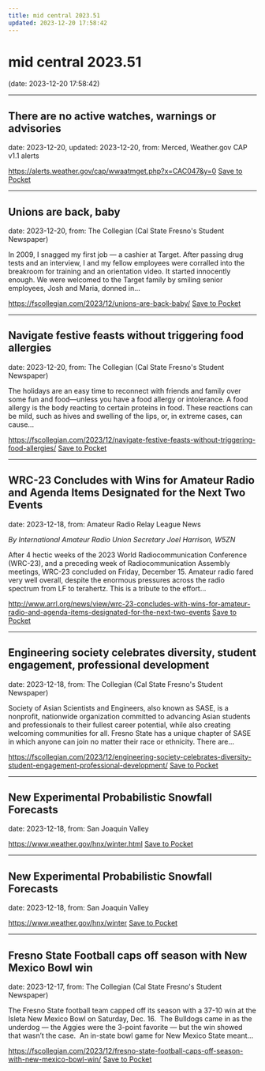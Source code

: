 ```yaml
---
title: mid central 2023.51
updated: 2023-12-20 17:58:42
---
```


# mid central 2023.51

(date: 2023-12-20 17:58:42)

---

## There are no active watches, warnings or advisories

date: 2023-12-20, updated: 2023-12-20, from: Merced, Weather.gov CAP v1.1 alerts



<span class="feed-item-link">
<a href="https://alerts.weather.gov/cap/wwaatmget.php?x=CAC047&y=0">https://alerts.weather.gov/cap/wwaatmget.php?x=CAC047&y=0</a> <a href="https://getpocket.com/save" class="pocket-btn" data-lang="en" data-save-url="https://alerts.weather.gov/cap/wwaatmget.php?x=CAC047&y=0">Save to Pocket</a>
</span>

---

## Unions are back, baby

date: 2023-12-20, from: The Collegian (Cal State Fresno's Student Newspaper)

In 2009, I snagged my first job &#8212; a cashier at Target. After passing drug tests and an interview, I and my fellow employees were corralled into the breakroom for training and an orientation video. It started innocently enough. We were welcomed to the Target family by smiling senior employees, Josh and Maria, donned in...

<span class="feed-item-link">
<a href="https://fscollegian.com/2023/12/unions-are-back-baby/">https://fscollegian.com/2023/12/unions-are-back-baby/</a> <a href="https://getpocket.com/save" class="pocket-btn" data-lang="en" data-save-url="https://fscollegian.com/2023/12/unions-are-back-baby/">Save to Pocket</a>
</span>

---

## Navigate festive feasts without triggering food allergies

date: 2023-12-20, from: The Collegian (Cal State Fresno's Student Newspaper)

The holidays are an easy time to reconnect with friends and family over some fun and food—unless you have a food allergy or intolerance. A food allergy is the body reacting to certain proteins in food. These reactions can be mild, such as hives and swelling of the lips, or, in extreme cases, can cause...

<span class="feed-item-link">
<a href="https://fscollegian.com/2023/12/navigate-festive-feasts-without-triggering-food-allergies/">https://fscollegian.com/2023/12/navigate-festive-feasts-without-triggering-food-allergies/</a> <a href="https://getpocket.com/save" class="pocket-btn" data-lang="en" data-save-url="https://fscollegian.com/2023/12/navigate-festive-feasts-without-triggering-food-allergies/">Save to Pocket</a>
</span>

---

## WRC-23 Concludes with Wins for Amateur Radio and Agenda Items Designated for the Next Two Events

date: 2023-12-18, from: Amateur Radio Relay League News

<p><i>By International Amateur Radio Union Secretary Joel Harrison, W5ZN</i></p><p>After 4 hectic weeks of the 2023 World Radiocommunication Conference (WRC-23), and a preceding week of Radiocommunication Assembly meetings, WRC-23 concluded on Friday, December 15. Amateur radio fared very well overall, despite the enormous pressures across the radio spectrum from LF to terahertz. This is a tribute to the effort...</p>

<span class="feed-item-link">
<a href="http://www.arrl.org/news/view/wrc-23-concludes-with-wins-for-amateur-radio-and-agenda-items-designated-for-the-next-two-events">http://www.arrl.org/news/view/wrc-23-concludes-with-wins-for-amateur-radio-and-agenda-items-designated-for-the-next-two-events</a> <a href="https://getpocket.com/save" class="pocket-btn" data-lang="en" data-save-url="http://www.arrl.org/news/view/wrc-23-concludes-with-wins-for-amateur-radio-and-agenda-items-designated-for-the-next-two-events">Save to Pocket</a>
</span>

---

## Engineering society celebrates diversity, student engagement, professional development

date: 2023-12-18, from: The Collegian (Cal State Fresno's Student Newspaper)

Society of Asian Scientists and Engineers, also known as SASE, is a nonprofit, nationwide organization committed to advancing Asian students and professionals to their fullest career potential, while also creating welcoming communities for all. Fresno State has a unique chapter of SASE in which anyone can join no matter their race or ethnicity. There are...

<span class="feed-item-link">
<a href="https://fscollegian.com/2023/12/engineering-society-celebrates-diversity-student-engagement-professional-development/">https://fscollegian.com/2023/12/engineering-society-celebrates-diversity-student-engagement-professional-development/</a> <a href="https://getpocket.com/save" class="pocket-btn" data-lang="en" data-save-url="https://fscollegian.com/2023/12/engineering-society-celebrates-diversity-student-engagement-professional-development/">Save to Pocket</a>
</span>

---

## New Experimental Probabilistic Snowfall Forecasts

date: 2023-12-18, from: San Joaquin Valley



<span class="feed-item-link">
<a href="https://www.weather.gov/hnx/winter.html">https://www.weather.gov/hnx/winter.html</a> <a href="https://getpocket.com/save" class="pocket-btn" data-lang="en" data-save-url="https://www.weather.gov/hnx/winter.html">Save to Pocket</a>
</span>

---

## New Experimental Probabilistic Snowfall Forecasts

date: 2023-12-18, from: San Joaquin Valley



<span class="feed-item-link">
<a href="https://www.weather.gov/hnx/winter">https://www.weather.gov/hnx/winter</a> <a href="https://getpocket.com/save" class="pocket-btn" data-lang="en" data-save-url="https://www.weather.gov/hnx/winter">Save to Pocket</a>
</span>

---

## Fresno State Football caps off season with New Mexico Bowl win

date: 2023-12-17, from: The Collegian (Cal State Fresno's Student Newspaper)

The Fresno State football team capped off its season with a 37-10 win at the Isleta New Mexico Bowl on Saturday, Dec. 16.  The Bulldogs came in as the underdog &#8212; the Aggies were the 3-point favorite &#8212; but the win showed that wasn’t the case.  An in-state bowl game for New Mexico State meant...

<span class="feed-item-link">
<a href="https://fscollegian.com/2023/12/fresno-state-football-caps-off-season-with-new-mexico-bowl-win/">https://fscollegian.com/2023/12/fresno-state-football-caps-off-season-with-new-mexico-bowl-win/</a> <a href="https://getpocket.com/save" class="pocket-btn" data-lang="en" data-save-url="https://fscollegian.com/2023/12/fresno-state-football-caps-off-season-with-new-mexico-bowl-win/">Save to Pocket</a>
</span>



<script type="text/javascript">!function(d,i){if(!d.getElementById(i)){var j=d.createElement("script");j.id=i;j.src="https://widgets.getpocket.com/v1/j/btn.js?v=1";var w=d.getElementById(i);d.body.appendChild(j);}}(document,"pocket-btn-js");</script>

